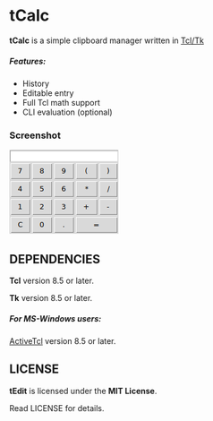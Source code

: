 # tCalc
**tCalc** is a simple clipboard manager written in [Tcl/Tk](https://www.tcl.tk)

##### Features:
* History
* Editable entry
* Full Tcl math support
* CLI evaluation (optional)

### Screenshot
![Screenshot](images/screenshot.png "Screenshot")


## DEPENDENCIES
**Tcl** version 8.5 or later.

**Tk** version 8.5 or later.

##### For MS-Windows users:
[ActiveTcl](https://www.activestate.com/activetcl) version 8.5 or later.


## LICENSE
**tEdit** is licensed under the **MIT License**.

Read LICENSE for details.
